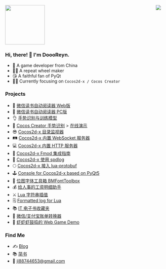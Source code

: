 <a style="float:center;">
  <img width="128px" src="https://user-images.githubusercontent.com/2780145/109505497-a8d97600-7ac2-11eb-9cfe-1e34b52a89ed.gif" />
  <img align="right" src="https://github-readme-stats.vercel.app/api?username=doooreyn&show_icons=true&hide_title=true&hide_border=true&count_private=true&include_all_commits=true&theme=vue" />
</a>

### Hi, there! 🤠 I'm DoooReyn.

-   🐼 A game developer from China
-   👷‍♂️ A repeat wheel maker
-   😘 A faithful fan of PyQt
-   🧙‍♂️ Currently focusing on `Cocos2d-x / Cocos Creator`

### Projects

-   📘 [微信读书自动阅读器 Web版](https://github.com/DoooReyn/WxRead-WebAutoReader) 
-   📗 [微信读书自动阅读器 PC版](https://github.com/DoooReyn/WxRead-PC-AutoReader)
-   👌 [手势识别与训练模型](https://wu57.cn/Game/gestures/)
-   🖕 [Cocos Creator 手势识别](https://github.com/DoooReyn/ccc-gesture-recognition) > [在线演示](https://wu57.cn/games/gesture/web-desktop/)
-   😎 [Cocos2d-x 目录监视器](https://github.com/DoooReyn/cocos2d-x-dir-monitor)
-   🛤️ [Cocos2d-x 内置 WebSocket 服务器](https://github.com/DoooReyn/cocos2d-x-lws)
-   💻 [Cocos2d-x 内置 HTTP 服务器](https://github.com/DoooReyn/cocos2d-x-lhs)
-   🎸 [Cocos2d-x Fmod 集成指南](https://github.com/DoooReyn/fmod-for-cocos2dx)
-   📓 [Cocos2d-x 使用 spdlog](https://github.com/DoooReyn/cocos2d-x-spdlog)
-   🌕 [Cocos2d-x 接入 lua-protobuf](https://github.com/DoooReyn/cocos2d-x-lua-protobuf)
-   🕹️ [Console for Cocos2d-x based on PyQt5](https://github.com/DoooReyn/Console)
-   🧰 [位图字体工具箱 BMFontToolbox](https://github.com/DoooReyn/BMFontToolbox)
-   💰 [给人事的工资明细助手](https://wu57.cn/Game/SalaryBook/)
-   ⚔️ [Lua 字符串插值](https://github.com/DoooReyn/lua-string-interpolate)
-   🗒️ [Formatted log for Lua](https://github.com/DoooReyn/lua_format_log)
-   📚 [IT 电子书收藏夹](https://github.com/DoooReyn/dbooks-links.git)
-   📒 [微信/支付宝账单转换器](https://github.com/DoooReyn/wechat-alipay-bill-converter)
-   👾 [虾虾虾鼓捣的 Web Game Demo](https://wu57.cn/Game/games/)

### Find Me

-   ✍️ [Blog](https://wu57.cn/)
-   📚 [简书](https://www.jianshu.com/u/5b3708fe7f63)
-   📧 jl88744653@gmail.com
